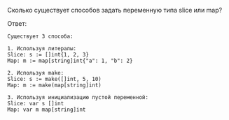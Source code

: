 Сколько существует способов задать переменную типа slice или map?

Ответ:
```
Существует 3 способа:

1. Используя литералы:
Slice: s := []int{1, 2, 3}
Map: m := map[string]int{"a": 1, "b": 2}

2. Используя make:
Slice: s := make([]int, 5, 10)
Map: m := make(map[string]int)

3. Используя инициализацию пустой переменной:
Slice: var s []int
Map: var m map[string]int

```